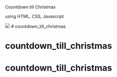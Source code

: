 Countdown till Christmas

using HTML, CSS, Javascript

 <img src="./view.png"> # countdown_till_christmas
# countdown_till_christmas
# countdown_till_christmas
